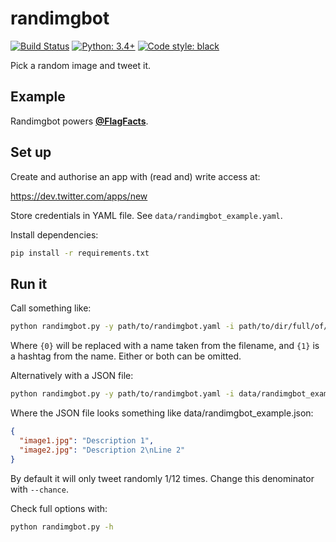 randimgbot
==========

[![Build Status](https://travis-ci.org/hugovk/python-ci-static-analysis.svg?branch=master)](https://travis-ci.org/hugovk/python-ci-static-analysis)
[![Python: 3.4+](https://img.shields.io/badge/python-3.4+-blue.svg)](https://www.python.org/downloads/)
[![Code style: black](https://img.shields.io/badge/code%20style-black-000000.svg)](https://github.com/ambv/black)

Pick a random image and tweet it.

Example
-------

Randimgbot powers **[@FlagFacts](https://twitter.com/FlagFacts)**.

Set up
------

Create and authorise an app with (read and) write access at:

https://dev.twitter.com/apps/new

Store credentials in YAML file. See `data/randimgbot_example.yaml`.

Install dependencies:

```bash
pip install -r requirements.txt
```

Run it
------

Call something like:

```bash
python randimgbot.py -y path/to/randimgbot.yaml -i path/to/dir/full/of/images/*.jpg -t "Random thing: {0} #randomthing {1}"
```

Where `{0}` will be replaced with a name taken from the filename, and `{1}` is a hashtag from the name. Either or both can be omitted.

Alternatively with a JSON file:

```bash
python randimgbot.py -y path/to/randimgbot.yaml -i data/randimgbot_example.json -t "Random thing: {0} #randomthing {1}"
```

Where the JSON file looks something like data/randimgbot_example.json:

```json
{
  "image1.jpg": "Description 1",
  "image2.jpg": "Description 2\nLine 2"
}
```

By default it will only tweet randomly 1/12 times. Change this denominator with `--chance`.

Check full options with:

```bash
python randimgbot.py -h
```
